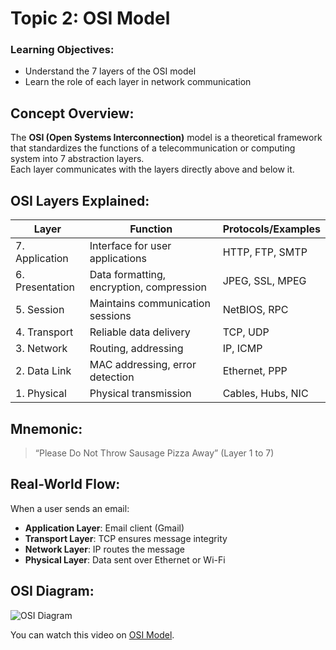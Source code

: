 # Topic 2: OSI Model

### Learning Objectives:
* Understand the 7 layers of the OSI model  
* Learn the role of each layer in network communication  

## Concept Overview:
The **OSI (Open Systems Interconnection)** model is a theoretical framework that standardizes the functions of a telecommunication or computing system into 7 abstraction layers.  
Each layer communicates with the layers directly above and below it.

## OSI Layers Explained:
| Layer | Function | Protocols/Examples |
|-------|----------|--------------------|
| 7. Application | Interface for user applications | HTTP, FTP, SMTP |
| 6. Presentation | Data formatting, encryption, compression | JPEG, SSL, MPEG |
| 5. Session | Maintains communication sessions | NetBIOS, RPC |
| 4. Transport | Reliable data delivery | TCP, UDP |
| 3. Network | Routing, addressing | IP, ICMP |
| 2. Data Link | MAC addressing, error detection | Ethernet, PPP |
| 1. Physical | Physical transmission | Cables, Hubs, NIC |

## Mnemonic:
> “Please Do Not Throw Sausage Pizza Away” (Layer 1 to 7)

## Real-World Flow:
When a user sends an email:
* **Application Layer**: Email client (Gmail)  
* **Transport Layer**: TCP ensures message integrity  
* **Network Layer**: IP routes the message  
* **Physical Layer**: Data sent over Ethernet or Wi-Fi  

## OSI Diagram:
![OSI Diagram](/course-markdowns/Networks/images/osi_model.png)

You can watch this video on [OSI Model](https://youtu.be/vv4y_uOneC0?si=dr47gBs9sw98QQTh).
